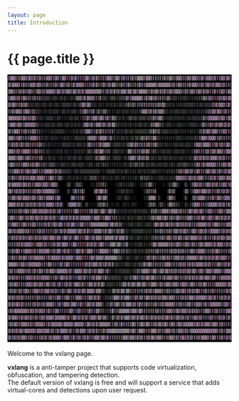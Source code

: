 ```yaml
---
layout: page
title: Introduction
---
```


# {{ page.title }}

<div align="center">
   <a href="https://vxlang.github.io/">
      <img src="image/vxlang.gif" loop=infinite width="800" height="600" />
   </a>
</div>

Welcome to the vxlang page.  
  
**vxlang** is a anti-tamper project that supports code virtualization, obfuscation, and tampering detection.   
The default version of vxlang is free and will support a service that adds virtual-cores and detections upon user request.  


